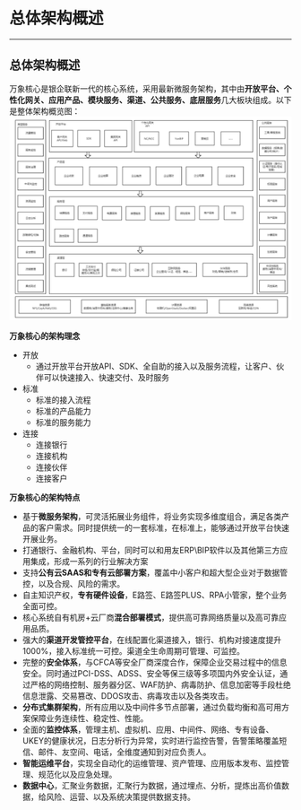 # 总体架构概述

---

## 总体架构概述

万象核心是银企联新一代的核心系统，采用最新微服务架构，其中由**开放平台、个性化网关、应用产品、模块服务、渠道、公共服务、底层服务**几大板块组成。以下是整体架构概览图：![](/assets/01-01-万象核心架构-02.png)

**万象核心的架构理念**

* 开放
  * 通过开放平台开放API、SDK、全自助的接入以及服务流程，让客户、伙伴可以快速接入、快速交付、及时服务
* 标准
  * 标准的接入流程
  * 标准的产品能力
  * 标准的服务能力
* 连接
  * 连接银行
  * 连接机构
  * 连接伙伴
  * 连接客户

**万象核心的架构特点**

* 基于**微服务架构**，可灵活拓展业务组件，将业务实现多维度组合，满足各类产品的客户需求。同时提供统一的一套标准，在标准上，能够通过开放平台快速开展业务。
* 打通银行、金融机构、平台，同时可以和用友ERP\BIP软件以及其他第三方应用集成，形成一系列的行业解决方案
* 支持**公有云SAAS和专有云部署方案**，覆盖中小客户和超大型企业对于数据管控，以及合规、风险的需求。
* 自主知识产权，**专有硬件设备**，E路签、E路签PLUS、RPA小管家，整个业务全面可控。
* 核心系统自有机房+云厂商**混合部署模式**，提供高可靠网络质量以及高可靠应用品质。
* 强大的**渠道开发管控平台**，在线配置化渠道接入，银行、机构对接速度提升1000%，接入标准统一可控。渠道全生命周期可管理、可监控。
* 完整的**安全体系**，与CFCA等安全厂商深度合作，保障企业交易过程中的信息安全。同时通过PCI-DSS、ADSS、安全等保三级等多项国内外安全认证，通过严格的网络控制、服务器分区、WAF防护、病毒防护、信息加密等手段杜绝信息泄露、交易篡改、DDOS攻击、病毒攻击以及各类攻击。
* **分布式集群架构**，所有应用以及中间件多节点部署，通过负载均衡和高可用方案保障业务连续性、稳定性、性能。
* 全面的**监控体系**，管理主机、虚拟机、应用、中间件、网络、专有设备、UKEY的健康状况，日志分析行为异常，实时进行监控告警，告警策略覆盖短信、邮件、友空间、电话，全维度通知到对应负责人。
* **智能运维平台**，实现全自动化的运维管理、资产管理、应用版本发布、监控管理、规范化以及应急处理。
* **数据中心**，汇聚业务数据，汇聚行为数据，通过埋点、分析，提炼出高价值数据，给风险、运营、以及系统决策提供数据支持。



